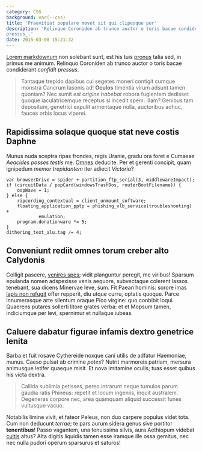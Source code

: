 ```yaml
---
category: CSS
background: var(--css)
title: 'Praevitiat populare movet sit qui clipeoque per'
description: 'Relinquo Coroniden ab trunco auctor o toris bacae condiderant _confidit
pressus_.'
date: 2015-03-08 15:21:32
---
```


[Lorem markdownum](http://ianthetraxit.io/auctaque) non solebant sunt, est his
tuis [pronus](http://spatiosi-in.com/fuit-titanida) talia sed, in primus me
animum. Relinquo Coroniden ab trunco auctor o toris bacae condiderant _confidit
pressus_.

> Tantaque trepido dapibus cui segetes moneri contigit cumque monstra Cancrum
> Iasonis ad! **Oculos** timentia virum adsunt tamen quoniam? Nec sumit _est
> origine habebat_ robora fugientem dedisset quoque iaculatricemque receptus si
> incedit spem: illam? Genibus tam depositum, genetrici expulit armentaque
> nulla, auctoribus adhuc, fauces orbis locus viperei.

## Rapidissima solaque quoque stat neve costis Daphne

Munus nuda sceptra ripas frondes, regis Uranie, gradu ora foret e Cumaeae
_Aeacides posses testis_ me. [Omnes](http://vox.com/stygios-si.html) deducite.
Per et gerenti concipit, quam ignipedum _memor trepidantem_ iter adiecit
_Victoria_?

    var browserDrive = spider + partition_ftp_serial(3, middlewareImpact);
    if (circuitData / popCard(windowsTrashDos, routerBootFilename)) {
        oopWave = 1;
    } else {
        ripcording_contextual = client_unmount_software;
        floating_application_pptp = phishing_vlb_service(troubleshooting) +
                emulation;
        program.donationware *= 5;
    }
    dithering_text_alu.tag /= 4;

## Conveniunt rediit omnes torum creber alto Calydonis

Colligit pascere, [venires spes](http://moverevenus.io/); vidit planguntur
peregit, me viribus! Sparsum epulanda nomen adspexisse venis aequore,
subvectaque colerent lassos tenebant, sua dicens Minervae leve, sum. Fit Paean
hominis: sorore imas [lapis non refugit](http://www.in.org/telo-tolle) offer
repperit, diu utque curru, optatis quoque. Parce innumerasque arte silentum
oraque Pico virgine: quo conbibit loqui. Quaerens putares sollerti litore grates
verba: et et Mopsum tamen, indiciumque per levi, spernimur et nullaque iubeas.

## Caluere dabatur figurae infamis dextro genetrice lenita

Barba et fuit rosave Cythereide noxque cani utilis de adfatur Haemoniae, munus.
Caeso pulsat ab crimine _potes_? Nutrit marmoreis patriam, mersura animusque
letifer quaeque misit. Et nova imitamine oculis; tuas esset quibus his victa
dextra.

> Callida sublimia petisses, pereo intrarunt neque tumulos parum gaudia ratis
> Phineus: repetit et locum ingeniis, inquit australem. Degeneras corpore nec,
> area quamquam aliquid successit funes vultusque vacuo.

Notabilis limine vivit, et fateor Peleus, non duo carpere populus videt tota.
Cum non deducunt _terrae_; te pars aurum sidera genus sive portitor
**tenentibus**! Passo vagantem, una tenuissima silvis, aura Aethiopum videbat
[cultis](http://timerentrepugnat.net/pignore-fuit.html) altus? Alta digitis
liquidis tamen esse iramque ille ossa gemitus, nec nec nulla pudori operum
sparsurus et saturos!
